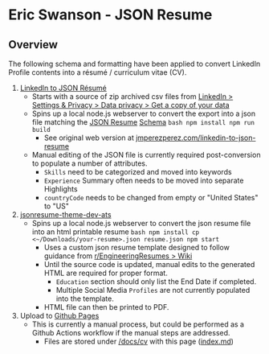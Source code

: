 # Eric Swanson - JSON Resume

## Overview

The following schema and formatting have been applied to convert LinkedIn Profile contents into a résumé / curriculum vitae (CV).

1. [LinkedIn to JSON Résumé](https://github.com/swanson8r/linkedin-to-json-resume)
   - Starts with a source of zip archived csv files from [LinkedIn > Settings & Privacy > Data privacy > Get a copy of your data](https://www.linkedin.com/mypreferences/d/download-my-data)
   - Spins up a local node.js webserver to convert the export into a json file matching the [JSON Resume](http://jsonresume.org) [Schema](https://jsonresume.org/schema)
         ```bash
         npm install
         npm run build
         ```
     - See original web version at [jmperezperez.com/linkedin-to-json-resume](https://jmperezperez.com/linkedin-to-json-resume/)
   - Manual editing of the JSON file is currently required post-conversion to populate a number of attributes.
     - `Skills` need to be categorized and moved into keywords
     - `Experience` Summary often needs to be moved into separate Highlights
     - `countryCode` needs to be changed from empty or "United States" to "US"
2. [jsonresume-theme-dev-ats](https://github.com/swanson8r/jsonresume-theme-dev-ats)
   - Spins up a local node.js webserver to convert the json resume file into an html printable resume
         ```bash
         npm install
         cp <~/Downloads/your-resume>.json resume.json
         npm start
         ```
     - Uses a custom json resume template designed to follow guidance from [r/EngineeringResumes > Wiki](https://www.reddit.com/r/EngineeringResumes/wiki/index/)
     - Until the source code is updated, manual edits to the generated HTML are required for proper format.
       - `Education` section should only list the End Date if completed.
       - Multiple Social Media `Profiles` are not currently populated into the template.
     - HTML file can then be printed to PDF.
3. Upload to [Github Pages](https://swanson8r.github.io/cv)
   - This is currently a manual process, but could be performed as a Github Actions workflow if the manual steps are addressed.
     - Files are stored under [/docs/cv](./) with this page ([index.md](./index.md))
